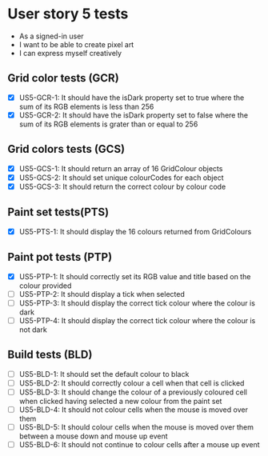 # User story 5 tests

- As a signed-in user
- I want to be able to create pixel art
- I can express myself creatively

## Grid color tests (GCR)

- [x] US5-GCR-1: It should have the isDark property set to true where the sum of its RGB elements is less than 256
- [x] US5-GCR-2: It should have the isDark property set to false where the sum of its RGB elements is grater than or equal to 256

## Grid colors tests (GCS)

- [x] US5-GCS-1: It should return an array of 16 GridColour objects
- [x] US5-GCS-2: It should set unique colourCodes for each object
- [x] US5-GCS-3: It should return the correct colour by colour code

## Paint set tests(PTS)

- [x] US5-PTS-1: It should display the 16 colours returned from GridColours

## Paint pot tests (PTP)

- [x] US5-PTP-1: It should correctly set its RGB value and title based on the colour provided
- [ ] US5-PTP-2: It should display a tick when selected
- [ ] US5-PTP-3: It should display the correct tick colour where the colour is dark
- [ ] US5-PTP-4: It should display the correct tick colour where the colour is not dark

## Build tests (BLD)

- [ ] US5-BLD-1: It should set the default colour to black
- [ ] US5-BLD-2: It should correctly colour a cell when that cell is clicked
- [ ] US5-BLD-3: It should change the colour of a previously coloured cell when clicked having selected a new colour from the paint set
- [ ] US5-BLD-4: It should not colour cells when the mouse is moved over them
- [ ] US5-BLD-5: It should colour cells when the mouse is moved over them between a mouse down and mouse up event
- [ ] US5-BLD-6: It should not continue to colour cells after a mouse up event
